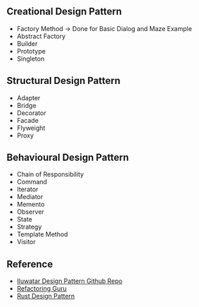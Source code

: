 
## Creational Design Pattern 

- Factory Method -> Done for Basic Dialog and Maze Example
- Abstract Factory
- Builder
- Prototype
- Singleton

## Structural Design Pattern 

- Adapter
- Bridge 
- Decorator
- Facade 
- Flyweight
- Proxy

## Behavioural Design Pattern

- Chain of Responsibility
- Command 
- Iterator
- Mediator
- Memento
- Observer 
- State
- Strategy
- Template Method 
- Visitor

## Reference 

- [Iluwatar Design Pattern Github Repo](https://github.com/iluwatar/java-design-patterns)
- [Refactoring Guru](https://refactoring.guru/design-patterns)
- [Rust Design Pattern](https://rust-unofficial.github.io/patterns/)
